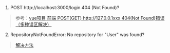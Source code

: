 ## 
1. POST http://localhost:3000/login 404 (Not Found)?
> 参考：[vue项目 前端 POST(GET) http://127.0.0.1xxx 404(Not Found)错误 （多种误区解决）](https://blog.csdn.net/qq_44163269/article/details/105442612)
2. RepositoryNotFoundError: No repository for "User" was found?
> [解决方法](https://www.cnblogs.com/yyh28/p/14241023.html)